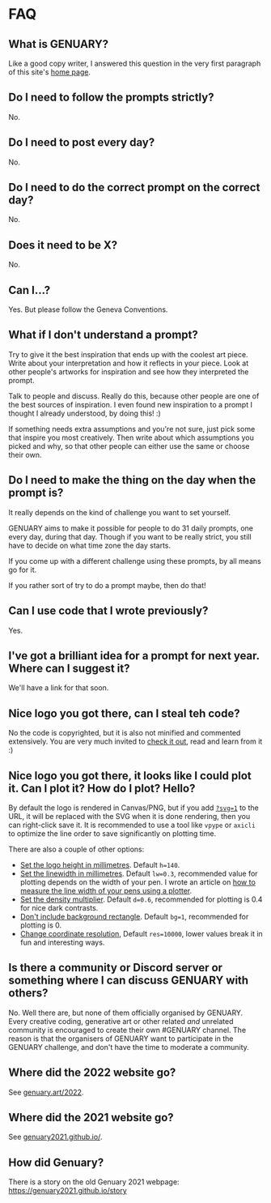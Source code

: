 # FAQ

## What is GENUARY?

Like a good copy writer, I answered this question in the very first paragraph of this site's [home page](/).

## Do I need to follow the prompts strictly?

No.

## Do I need to post every day?

No.

## Do I need to do the correct prompt on the correct day?

No.

## Does it need to be X?

No.

## Can I...?

Yes. But please follow the Geneva Conventions.

## What if I don't understand a prompt?

Try to give it the best inspiration that ends up with the coolest art piece. Write about your interpretation and how it reflects in your piece. Look at other people's artworks for inspiration and see how they interpreted the prompt. 

Talk to people and discuss. Really do this, because other people are one of the best sources of inspiration. I even found new inspiration to a prompt I thought I already understood, by doing this! :)

If something needs extra assumptions and you're not sure, just pick some that inspire you most creatively. Then write about which assumptions you picked and why, so that other people can either use the same or choose their own. 

## Do I need to make the thing on the day when the prompt is?

It really depends on the kind of challenge you want to set yourself.

GENUARY aims to make it possible for people to do 31 daily prompts, one every day, during that day. Though if you want to be really strict, you still have to decide on what time zone the day starts.

If you come up with a different challenge using these prompts, by all means go for it.

If you rather sort of try to do a prompt maybe, then do that!

## Can I use code that I wrote previously?

Yes.

## I've got a brilliant idea for a prompt for next year. Where can I suggest it?

We'll have a link for that soon.

## Nice logo you got there, can I steal teh code?

No the code is copyrighted, but it is also not minified and commented extensively. You are very much invited to [check it out](logo.js), read and learn from it :)

## Nice logo you got there, it looks like I could plot it. Can I plot it? How do I plot? Hello?

By default the logo is rendered in Canvas/PNG, but if you add [`?svg=1`](https://genuary.art?svg=1) to the URL, it will be replaced with the SVG when it is done rendering, then you can right-click save it. It is recommended to use a tool like `vpype` or `axicli` to optimize the line order to save significantly on plotting time.

There are also a couple of other options:

* [Set the logo height in millimetres](https://genuary.art/?svg=1&h=280). Default `h=140`.
* [Set the linewidth in millimetres](https://genuary.art/?svg=1&lw=1.5). Default `lw=0.3`, recommended value for plotting depends on the width of your pen. I wrote an article on [how to measure the line width of your pens using a plotter](https://piterpasma.nl/articles/line-test).
* [Set the density multiplier](https://genuary.art/?svg=1&d=.4). Default `d=0.6`, recommended for plotting is 0.4 for nice dark contrasts.
* [Don't include background rectangle](https://genuary.art/?svg=1&bg=0). Default `bg=1`, recommended for plotting is 0.
* [Change coordinate resolution](https://genuary.art/?svg=1&res=10), Default `res=10000`, lower values break it in fun and interesting ways.

## Is there a community or Discord server or something where I can discuss GENUARY with others?

No. Well there are, but none of them officially organised by GENUARY. Every creative coding, generative art or other related *and* unrelated community is encouraged to create their own #GENUARY channel. The reason is that the organisers of GENUARY want to participate in the GENUARY challenge, and don't have the time to moderate a community.

## Where did the 2022 website go?

See [genuary.art/2022](https://genuary.art/2022).

## Where did the 2021 website go?

See [genuary2021.github.io/](https://genuary2021.github.io/).

## How did Genuary?

There is a story on the old Genuary 2021 webpage: https://genuary2021.github.io/story 